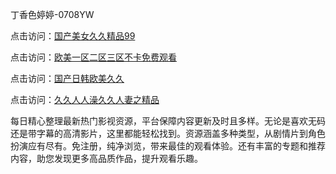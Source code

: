 丁香色婷婷-0708YW

点击访问：<a href="https://bsdf-5f5.pages.dev/">国产美女久久精品99</a>

点击访问：<a href="https://cfad.pages.dev/">欧美一区二区三区不卡免费观看</a>

点击访问：<a href="https://gfd-5xg.pages.dev/">国产日韩欧美久久</a>

点击访问：<a href="https://fdhf-454.pages.dev/">久久人人澡久久人妻之精品</a>

每日精心整理最新热门影视资源，平台保障内容更新及时且多样。无论是喜欢无码还是带字幕的高清影片，这里都能轻松找到。资源涵盖多种类型，从剧情片到角色扮演应有尽有。免注册，纯净浏览，带来最佳的观看体验。还有丰富的专题和推荐内容，助您发现更多高品质作品，提升观看乐趣。

<span style="display:none;">[Canonical link](）</span>
